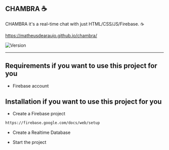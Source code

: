 CHAMBRA :coffee:
------------

CHAMBRA it's a real-time chat with just HTML/CSS/JS/Firebase. :coffee:

https://matheusdearaujo.github.io/chambra/

<p>
  <img alt="Version" src="https://img.shields.io/badge/version-2.0-blue.svg?cacheSeconds=2592000" />
</p>

<hr>

Requirements if you want to use this project for you
------------
 - Firebase account
 
Installation if you want to use this project for you
------------
 
 - Create a Firebase project
 ```sh
 https://firebase.google.com/docs/web/setup
 ```
 - Create a Realtime Database
 
 - Start the project
